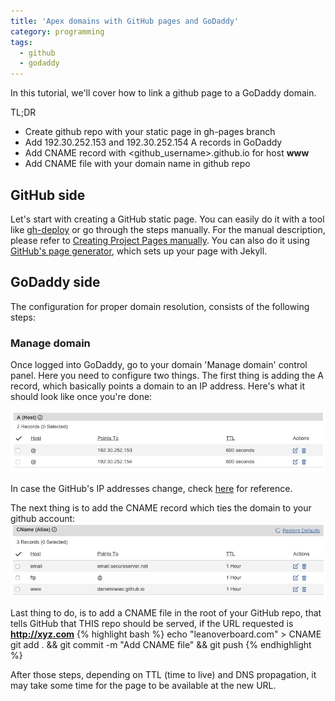 ```yaml
---
title: 'Apex domains with GitHub pages and GoDaddy'
category: programming
tags:
  - github
  - godaddy
---
```


In this tutorial, we'll cover how to link a github page to a GoDaddy domain.

TL;DR

- Create github repo with your static page in gh-pages branch
- Add 192.30.252.153 and 192.30.252.154 A records in GoDaddy
- Add CNAME record with <github_username>.github.io for host **www**
- Add CNAME file with your domain name in github repo

## GitHub side

Let's start with creating a GitHub static page. You can easily do it with a tool like
[gh-deploy](http://localhost:4000/programming/2015/03/06/generate-Github-Pages.html)
or go through the steps manually. For the manual description, please refer to [Creating Project Pages manually](https://help.github.com/articles/creating-project-pages-manually/).
You can also do it using [GitHub's page generator](https://help.github.com/articles/creating-pages-with-the-automatic-generator/), which sets up your page with Jekyll.


## GoDaddy side

The configuration for proper domain resolution, consists of the following steps:

### Manage domain

Once logged into GoDaddy, go to your domain 'Manage domain' control panel. Here you need to configure two things. The first thing is adding the A record, which basically points a domain to an IP address. Here's what it should look like once you're done:

![A record](/assets/images/apex/arecord.png)

In case the GitHub's IP addresses change, check [here](https://help.github.com/articles/tips-for-configuring-an-a-record-with-your-dns-provider/) for reference.

The next thing is to add the CNAME record which ties the domain to your github account:
![CNAME](/assets/images/apex/cname.png)


Last thing to do, is to add a CNAME file in the root of your GitHub repo, that tells GitHub that THIS repo should be served, if the URL requested is **http://xyz.com**
{% highlight bash %}
echo "leanoverboard.com" > CNAME
git add . && git commit -m "Add CNAME file" && git push
{% endhighlight %}

After those steps, depending on TTL (time to live) and DNS propagation, it may take some time for the page to be available at the new URL.
